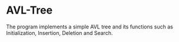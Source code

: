 # AVL-Tree
The program implements a simple AVL tree and its functions such as Initialization, Insertion, Deletion and Search.
